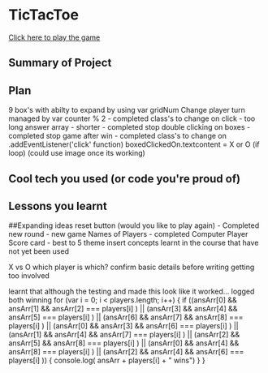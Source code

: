 # TicTacToe
<a href='https://bvaneerden.github.io/TicTacToe/'>Click here to play the game</a>
## Summary of Project


## Plan
9 box's with abilty to expand by using var gridNum
Change player turn managed by var counter % 2 - completed
class's to change on click - too long
answer array - shorter - completed
stop double clicking on boxes - completed
stop game after win - completed
class's to change on .addEventListener('click' function)
boxedClickedOn.textcontent = X or O (if loop) (could use image once its working)


## Cool tech you used (or code you're proud of)


## Lessons you learnt

##Expanding ideas
reset button (would you like to play again) - Completed
new round - new game
Names of Players - completed
Computer Player
Score card - best to 5
theme
insert concepts learnt in the course that have not yet been used

X vs O which player is which?
confirm basic details before writing getting too involved

learnt that although the testing and made this look like it worked... logged both winning
for (var i = 0; i < players.length; i++) {
    if ((ansArr[0] && ansArr[1] && ansArr[2] === players[i] ) || 
        (ansArr[3] && ansArr[4] && ansArr[5] === players[i] ) || 
        (ansArr[6] && ansArr[7] && ansArr[8] === players[i] ) || 
        (ansArr[0] && ansArr[3] && ansArr[6] === players[i] ) || 
        (ansArr[1] && ansArr[4] && ansArr[7] === players[i] ) || 
        (ansArr[2] && ansArr[5] && ansArr[8] === players[i] ) || 
        (ansArr[0] && ansArr[4] && ansArr[8] === players[i] ) || 
        (ansArr[2] && ansArr[4] && ansArr[6] === players[i] )) {
        console.log( ansArr + players[i] + " wins")
    }
}
